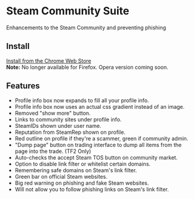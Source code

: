 # Steam Community Suite
Enhancements to the Steam Community and preventing phishing

## Install
<a href="https://chrome.google.com/webstore/detail/gicnbiillhmpffbemfhmhnelldbnjblb">Install from the Chrome Web Store</a><br/>
<b>Note:</b> No longer available for Firefox. Opera version coming soon.

## Features
- Profile info box now expands to fill all your profile info.
- Profile info box now uses an actual css gradient instead of an image.
- Removed "show more" button.
- Links to community sites under profile info.
- SteamIDs shown under user name.
- Reputation from SteamRep shown on profile.
- Red outline on profile if they're a scammer, green if community admin.
- "Dump page" button on trading interface to dump all items from the page into the trade. (TF2 Only)
- Auto-checks the accept Steam TOS button on community market.
- Option to disable link filter or whitelist certain domains.
- Remembering safe domains on Steam's link filter.
- Green bar on official Steam websites.
- Big red warning on phishing and fake Steam websites.
- Will not allow you to follow phishing links on Steam's link filter.
